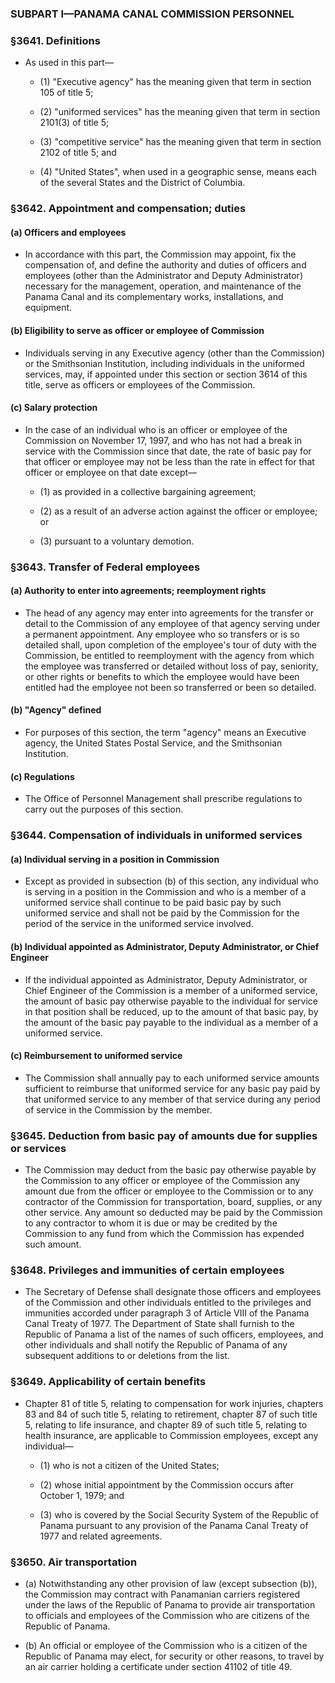 ### SUBPART I—PANAMA CANAL COMMISSION PERSONNEL

### §3641. Definitions
* As used in this part—

  * (1) "Executive agency" has the meaning given that term in section 105 of title 5;

  * (2) "uniformed services" has the meaning given that term in section 2101(3) of title 5;

  * (3) "competitive service" has the meaning given that term in section 2102 of title 5; and

  * (4) "United States", when used in a geographic sense, means each of the several States and the District of Columbia.

### §3642. Appointment and compensation; duties
#### (a) Officers and employees
* In accordance with this part, the Commission may appoint, fix the compensation of, and define the authority and duties of officers and employees (other than the Administrator and Deputy Administrator) necessary for the management, operation, and maintenance of the Panama Canal and its complementary works, installations, and equipment.

#### (b) Eligibility to serve as officer or employee of Commission
* Individuals serving in any Executive agency (other than the Commission) or the Smithsonian Institution, including individuals in the uniformed services, may, if appointed under this section or section 3614 of this title, serve as officers or employees of the Commission.

#### (c) Salary protection
* In the case of an individual who is an officer or employee of the Commission on November 17, 1997, and who has not had a break in service with the Commission since that date, the rate of basic pay for that officer or employee may not be less than the rate in effect for that officer or employee on that date except—

  * (1) as provided in a collective bargaining agreement;

  * (2) as a result of an adverse action against the officer or employee; or

  * (3) pursuant to a voluntary demotion.

### §3643. Transfer of Federal employees
#### (a) Authority to enter into agreements; reemployment rights
* The head of any agency may enter into agreements for the transfer or detail to the Commission of any employee of that agency serving under a permanent appointment. Any employee who so transfers or is so detailed shall, upon completion of the employee's tour of duty with the Commission, be entitled to reemployment with the agency from which the employee was transferred or detailed without loss of pay, seniority, or other rights or benefits to which the employee would have been entitled had the employee not been so transferred or been so detailed.

#### (b) "Agency" defined
* For purposes of this section, the term "agency" means an Executive agency, the United States Postal Service, and the Smithsonian Institution.

#### (c) Regulations
* The Office of Personnel Management shall prescribe regulations to carry out the purposes of this section.

### §3644. Compensation of individuals in uniformed services
#### (a) Individual serving in a position in Commission
* Except as provided in subsection (b) of this section, any individual who is serving in a position in the Commission and who is a member of a uniformed service shall continue to be paid basic pay by such uniformed service and shall not be paid by the Commission for the period of the service in the uniformed service involved.

#### (b) Individual appointed as Administrator, Deputy Administrator, or Chief Engineer
* If the individual appointed as Administrator, Deputy Administrator, or Chief Engineer of the Commission is a member of a uniformed service, the amount of basic pay otherwise payable to the individual for service in that position shall be reduced, up to the amount of that basic pay, by the amount of the basic pay payable to the individual as a member of a uniformed service.

#### (c) Reimbursement to uniformed service
* The Commission shall annually pay to each uniformed service amounts sufficient to reimburse that uniformed service for any basic pay paid by that uniformed service to any member of that service during any period of service in the Commission by the member.

### §3645. Deduction from basic pay of amounts due for supplies or services
* The Commission may deduct from the basic pay otherwise payable by the Commission to any officer or employee of the Commission any amount due from the officer or employee to the Commission or to any contractor of the Commission for transportation, board, supplies, or any other service. Any amount so deducted may be paid by the Commission to any contractor to whom it is due or may be credited by the Commission to any fund from which the Commission has expended such amount.

### §3648. Privileges and immunities of certain employees
* The Secretary of Defense shall designate those officers and employees of the Commission and other individuals entitled to the privileges and immunities accorded under paragraph 3 of Article VIII of the Panama Canal Treaty of 1977. The Department of State shall furnish to the Republic of Panama a list of the names of such officers, employees, and other individuals and shall notify the Republic of Panama of any subsequent additions to or deletions from the list.

### §3649. Applicability of certain benefits
* Chapter 81 of title 5, relating to compensation for work injuries, chapters 83 and 84 of such title 5, relating to retirement, chapter 87 of such title 5, relating to life insurance, and chapter 89 of such title 5, relating to health insurance, are applicable to Commission employees, except any individual—

  * (1) who is not a citizen of the United States;

  * (2) whose initial appointment by the Commission occurs after October 1, 1979; and

  * (3) who is covered by the Social Security System of the Republic of Panama pursuant to any provision of the Panama Canal Treaty of 1977 and related agreements.

### §3650. Air transportation
* (a) Notwithstanding any other provision of law (except subsection (b)), the Commission may contract with Panamanian carriers registered under the laws of the Republic of Panama to provide air transportation to officials and employees of the Commission who are citizens of the Republic of Panama.

* (b) An official or employee of the Commission who is a citizen of the Republic of Panama may elect, for security or other reasons, to travel by an air carrier holding a certificate under section 41102 of title 49.